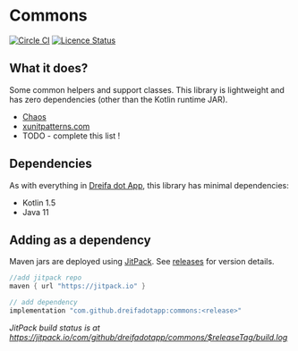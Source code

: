 # Commons

[![Circle CI](https://circleci.com/gh/dreifadotapp/commons.svg?style=shield)](https://circleci.com/gh/dreifadotapp/commons)
[![Licence Status](https://img.shields.io/github/license/dreifadotapp/commons)](https://github.com/dreifadotapp/commons/blob/master/licence.txt)

## What it does?

Some common helpers and support classes. This library is lightweight and has zero dependencies (other than the Kotlin
runtime JAR).

* [Chaos](./docs/chaos.md)
* [xunitpatterns.com](./docs/xunitpatterns.md)
* TODO - complete this list !

## Dependencies

As with everything in [Dreifa dot App](https://dreifa.app), this library has minimal dependencies:

* Kotlin 1.5
* Java 11


## Adding as a dependency

Maven jars are deployed using [JitPack](https://jitpack.io/).
See [releases](https://github.com/dreifadotapp/commons/releases) for version details.

```groovy
//add jitpack repo
maven { url "https://jitpack.io" }

// add dependency 
implementation "com.github.dreifadotapp:commons:<release>"
```

_JitPack build status is at https://jitpack.io/com/github/dreifadotapp/commons/$releaseTag/build.log_

